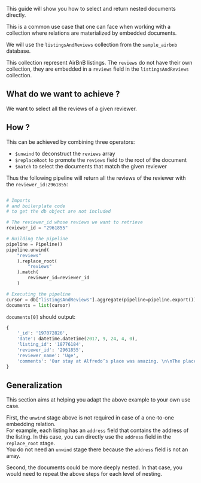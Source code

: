This guide will show you how to select and return nested documents directly.

This is a common use case that one can face when working with a collection where relations are materialized by embedded documents.

We will use the `listingsAndReviews` collection from the `sample_airbnb` database.

This collection represent AirBnB listings. 
The `reviews` do not have their own collection, they are embedded in a `reviews` field in the `listingsAndReviews` collection.

## **What do we want to achieve ?**

We want to select all the reviews of a given reviewer.

## **How ?**

This can be achieved by combining three operators:

* `$unwind` to deconstruct the `reviews` array
* `$replaceRoot` to promote the `reviews` field to the root of the document
* `$match` to select the documents that match the given reviewer

Thus the following pipeline will return all the reviews of the reviewer with the `reviewer_id:2961855`:

```python

# Imports
# and boilerplate code
# to get the db object are not included

# The reviewer_id whose reviews we want to retrieve
reviewer_id = "2961855"

# Building the pipeline
pipeline = Pipeline()
pipeline.unwind(
    "reviews"
    ).replace_root(
        "reviews"
    ).match(
        reviewer_id=reviewer_id
    )

# Executing the pipeline
cursor = db["listingsAndReviews"].aggregate(pipeline=pipeline.export())
documents = list(cursor)
```

`documents[0]` should output:

```python
{
    '_id': '197072826',
    'date': datetime.datetime(2017, 9, 24, 4, 0),
    'listing_id': '18776184',
    'reviewer_id': '2961855',
    'reviewer_name': 'Uge',
    'comments': 'Our stay at Alfredo’s place was amazing. \n\nThe place is spacious, very clean, comfortable, decorated with good taste, and has everything one may need. I really liked his apartment. \n\nIt is very well located, the restaurants and bars around are great and in an easy 30 minute walk you are downtown or in old Montreal. Very pleasant area to be outside and felt very safe. \n\nAlfredo always answered my messages within 5 minutes and was incredibly helpful and generous. \n\nI highly recommend this place. Thank you Alfredo!'
}
```	
## **Generalization**

This section aims at helping you adapt the above example to your own use case.

First, the `unwind` stage above is not required in case of a one-to-one embedding relation.<br> 
For example, each listing has an `address` field that contains the address of the listing. In this case, you can directly use the `address` field in the `replace_root` stage.<br>
You do not need an `unwind` stage there because the `address` field is not an array.

Second, the documents could be more deeply nested. In that case, you would need to repeat the above steps for each level of nesting. 
